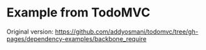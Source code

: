 Example from TodoMVC
===
Original version: https://github.com/addyosmani/todomvc/tree/gh-pages/dependency-examples/backbone_require
